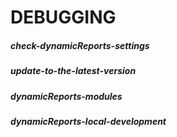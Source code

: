 # DEBUGGING

##### check-dynamicReports-settings

##### update-to-the-latest-version

##### dynamicReports-modules

##### dynamicReports-local-development